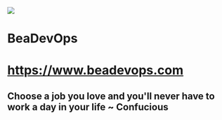 ![](https://encrypted-tbn0.gstatic.com/images?q=tbn:ANd9GcRXNysSoLyQXtomNH6TjjQ1Y1R1v7DOALFTPP3MU7SOb8frnE-I)

# BeaDevOps 

# https://www.beadevops.com
## Choose a job you love and you'll never have to work a day in your life ~ Confucious